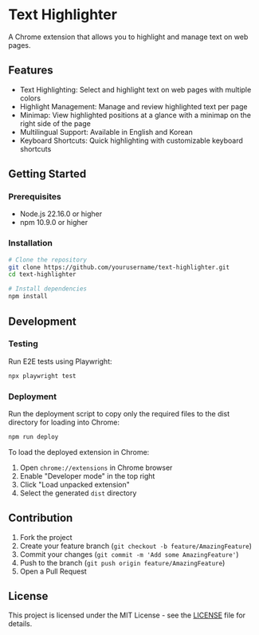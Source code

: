 # Text Highlighter

A Chrome extension that allows you to highlight and manage text on web pages.

## Features

- Text Highlighting: Select and highlight text on web pages with multiple colors
- Highlight Management: Manage and review highlighted text per page
- Minimap: View highlighted positions at a glance with a minimap on the right side of the page
- Multilingual Support: Available in English and Korean
- Keyboard Shortcuts: Quick highlighting with customizable keyboard shortcuts

## Getting Started

### Prerequisites

- Node.js 22.16.0 or higher
- npm 10.9.0 or higher

### Installation

```bash
# Clone the repository
git clone https://github.com/yourusername/text-highlighter.git
cd text-highlighter

# Install dependencies
npm install
```

## Development

### Testing

Run E2E tests using Playwright:

```bash
npx playwright test
```

### Deployment

Run the deployment script to copy only the required files to the dist directory for loading into Chrome:

```bash
npm run deploy
```

To load the deployed extension in Chrome:

1. Open `chrome://extensions` in Chrome browser
2. Enable "Developer mode" in the top right
3. Click "Load unpacked extension"
4. Select the generated `dist` directory

## Contribution

1. Fork the project
2. Create your feature branch (`git checkout -b feature/AmazingFeature`)
3. Commit your changes (`git commit -m 'Add some AmazingFeature'`)
4. Push to the branch (`git push origin feature/AmazingFeature`)
5. Open a Pull Request

## License

This project is licensed under the MIT License - see the [LICENSE](LICENSE) file for details.
